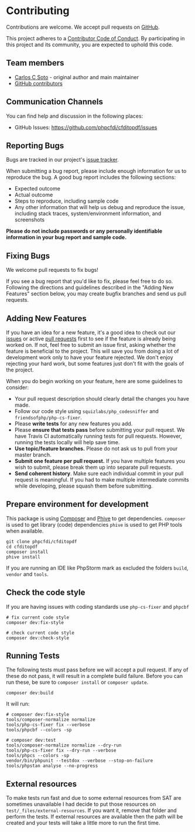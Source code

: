 # Contributing

Contributions are welcome. We accept pull requests on [GitHub](https://github.com/phpcfdi/cfditopdf).

This project adheres to a
[Contributor Code of Conduct](https://github.com/phpcfdi/cfditopdf/blob/master/CODE_OF_CONDUCT.md).
By participating in this project and its community, you are expected to uphold this code.

## Team members

* [Carlos C Soto](https://github.com/eclipxe13) - original author and main maintainer
* [GitHub contributors](https://github.com/phpcfdi/cfditopdf/graphs/contributors)

## Communication Channels

You can find help and discussion in the following places:

* GitHub Issues: <https://github.com/phpcfdi/cfditopdf/issues>

## Reporting Bugs

Bugs are tracked in our project's [issue tracker](https://github.com/phpcfdi/cfditopdf/issues).

When submitting a bug report, please include enough information for us to reproduce the bug.
A good bug report includes the following sections:

* Expected outcome
* Actual outcome
* Steps to reproduce, including sample code
* Any other information that will help us debug and reproduce the issue, including stack traces, system/environment information, and screenshots

**Please do not include passwords or any personally identifiable information in your bug report and sample code.**

## Fixing Bugs

We welcome pull requests to fix bugs!

If you see a bug report that you'd like to fix, please feel free to do so.
Following the directions and guidelines described in the "Adding New Features"
section below, you may create bugfix branches and send us pull requests.

## Adding New Features

If you have an idea for a new feature, it's a good idea to check out our
[issues](https://github.com/phpcfdi/cfditopdf/issues) or active
[pull requests](https://github.com/phpcfdi/cfditopdf/pulls)
first to see if the feature is already being worked on.
If not, feel free to submit an issue first, asking whether the feature is beneficial to the project.
This will save you from doing a lot of development work only to have your feature rejected.
We don't enjoy rejecting your hard work, but some features just don't fit with the goals of the project.

When you do begin working on your feature, here are some guidelines to consider:

* Your pull request description should clearly detail the changes you have made.
* Follow our code style using `squizlabs/php_codesniffer` and `friendsofphp/php-cs-fixer`.
* Please **write tests** for any new features you add.
* Please **ensure that tests pass** before submitting your pull request. We have Travis CI automatically running tests for pull requests. However, running the tests locally will help save time.
* **Use topic/feature branches.** Please do not ask us to pull from your master branch.
* **Submit one feature per pull request.** If you have multiple features you wish to submit, please break them up into separate pull requests.
* **Send coherent history**. Make sure each individual commit in your pull request is meaningful. If you had to make multiple intermediate commits while developing, please squash them before submitting.

## Prepare environment for development

This package is using [Composer](https://getcomposer.org/) and [Phive](https://github.com/phar-io/phive) to get dependencies.
`composer` is used to get library (code) dependencies `phive` is used to get PHP tools when available.

```shell
git clone phpcfdi/cfditopdf
cd cfditopdf
composer install
phive install 
```

If you are running an IDE like PhpStorm mark as excluded the folders `build`, `vendor` and `tools`.



## Check the code style

If you are having issues with coding standards use `php-cs-fixer` and `phpcbf`

```shell
# fix current code style
composer dev:fix-style

# check current code style
composer dev:check-style
```

## Running Tests

The following tests must pass before we will accept a pull request.
If any of these do not pass, it will result in a complete build failure.
Before you can run these, be sure to `composer install` or `composer update`.

```shell
composer dev:build
```

It will run:

```shell
# composer dev:fix-style
tools/composer-normalize normalize
tools/php-cs-fixer fix --verbose
tools/phpcbf --colors -sp

# composer dev:test
tools/composer-normalize normalize --dry-run
tools/php-cs-fixer fix --dry-run --verbose
tools/phpcs --colors -sp
vendor/bin/phpunit --testdox --verbose --stop-on-failure
tools/phpstan analyse --no-progress
```

## External resources

To make tests run fast and due to some external resources from SAT are sometimes unavailable
I had decide to put those resources on `test/_files/external-resources`. If you want it,
remove that folder and perform the tests. If external resources are available then the
path will be created and your tests will take a little more to run the first time.
